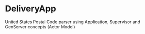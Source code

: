 # DeliveryApp

United States Postal Code parser using Application, Supervisor and GenServer concepts (Actor Model)
